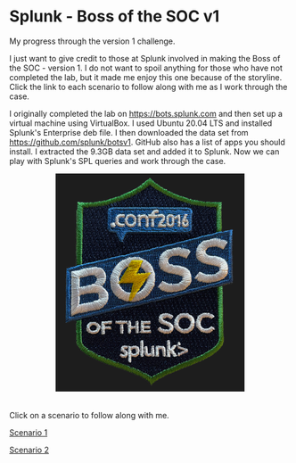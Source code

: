 # Splunk - Boss of the SOC v1



My progress through the version 1 challenge.

I just want to give credit to those at Splunk involved in making the Boss of the SOC - version 1. I do not want to spoil anything for those who have not completed the lab, but it made me enjoy this one because of the storyline. Click the link to each scenario to follow along with me as I work through the case.

I originally completed the lab on https://bots.splunk.com and then set up a virtual machine using VirtualBox. I used Ubuntu 20.04 LTS and installed Splunk's Enterprise deb file. I then downloaded the data set from https://github.com/splunk/botsv1. GitHub also has a list of apps you should install. I extracted the 9.3GB data set and added it to Splunk. Now we can play with Splunk's SPL queries and work through the case.

<p align="center">
    <img src="/Scenarios/Screenshots/bots_logo.png">
</p>

<br>
Click on a scenario to follow along with me.

[Scenario 1](/Scenarios/Scenario%201.md)

[Scenario 2](/Scenarios/Scenario%202.md)